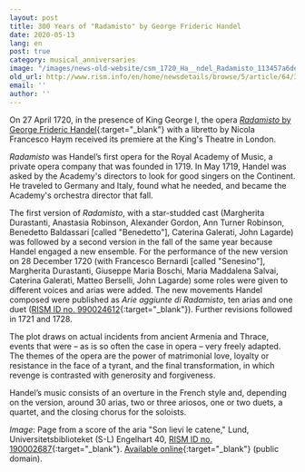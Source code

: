 ```yaml
---
layout: post
title: 300 Years of "Radamisto" by George Frideric Handel
date: 2020-05-13
lang: en
post: true
category: musical_anniversaries
image: "/images/news-old-website/csm_1720_Ha__ndel_Radamisto_113457a6de.jpg"
old_url: http://www.rism.info/en/home/newsdetails/browse/5/article/64/300-years-of-radamisto-by-george-frideric-handel.html
email: ''
author: ''
---
```


On 27 April 1720, in the presence of King George I, the opera [_Radamisto_ by George Frideric Handel](https://opac.rism.info/search?View=rism&author=H%C3%A4ndel+Georg+Friedrich&q=Radamisto){:target="_blank"} with a libretto by Nicola Francesco Haym received its premiere at the King's Theatre in London.

_Radamisto_ was Handel’s first opera for the Royal Academy of Music, a private opera company that was founded in 1719. In May 1719, Handel was asked by the Academy's directors to look for good singers on the Continent. He traveled to Germany and Italy, found what he needed, and became the Academy's orchestra director that fall.

The first version of _Radamisto_, with a star-studded cast (Margherita Durastanti, Anastasia Robinson, Alexander Gordon, Ann Turner Robinson, Benedetto Baldassari [called "Benedetto"], Caterina Galerati, John Lagarde) was followed by a second version in the fall of the same year because Handel engaged a new ensemble. For the performance of the new version on 28 December 1720 (with Francesco Bernardi [called "Senesino"], Margherita Durastanti, Giuseppe Maria Boschi, Maria Maddalena Salvai, Caterina Galerati, Matteo Berselli, John Lagarde) some roles were given to different voices and arias were added. The new movements Handel composed were published as _Arie aggiunte di Radamisto_, ten arias and one duet ([RISM ID no. 990024612](https://opac.rism.info/search?id=990024612&View=rism){:target="_blank"}). Further revisions followed in 1721 and 1728.

The plot draws on actual incidents from ancient Armenia and Thrace, events that were – as is so often the case in opera – very freely adapted. The themes of the opera are the power of matrimonial love, loyalty or resistance in the face of a tyrant, and the final transformation, in which revenge is contrasted with generosity and forgiveness.

Handel’s music consists of an overture in the French style and, depending on the version, around 30 arias, two or three ariosos, one or two duets, a quartet, and the closing chorus for the soloists.


_Image_: Page from a score of the aria "Son lievi le catene," Lund, Universitetsbiblioteket (S-L) Engelhart 40, [RISM ID no. 190002687](https://opac.rism.info/search?id=190002687&View=rism&Language=en){:target="_blank"}. [Available online](https://www.alvin-portal.org/alvin/view.jsf?pid=alvin-record:283654){:target="_blank"} (public domain).
